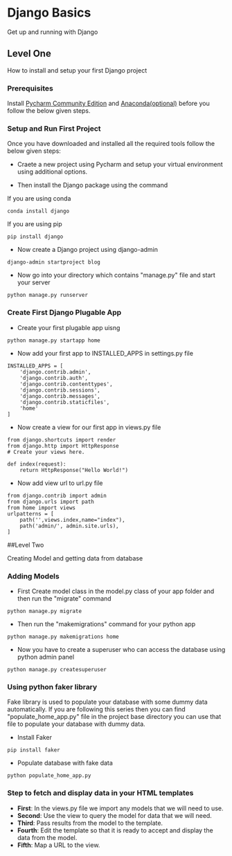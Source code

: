 # Django Basics

Get up and running with Django

## Level One

How to install and setup your first Django project

### Prerequisites

Install [Pycharm Community Edition](https://www.jetbrains.com/pycharm/download/#section=windows) and [Anaconda(optional)](https://www.anaconda.com/distribution/) before you follow the below given steps.

### Setup and Run First Project

Once you have downloaded and installed all the required tools follow the below given steps:

* Craete a new project using Pycharm and setup your virtual environment using additional options.

* Then install the Django package using the command 

If you are using conda 
```
conda install django  
```

If you are using pip 
```
pip install django
```

* Now create a Django project using django-admin
```
django-admin startproject blog
```

* Now go into your directory which contains "manage.py" file and start your server 
```
python manage.py runserver
```

### Create First Django Plugable App

* Create your first plugable app uisng 
```
python manage.py startapp home
```

* Now add your first app to INSTALLED_APPS in settings.py file
```
INSTALLED_APPS = [
    'django.contrib.admin',
    'django.contrib.auth',
    'django.contrib.contenttypes',
    'django.contrib.sessions',
    'django.contrib.messages',
    'django.contrib.staticfiles',
    'home'
]
```

* Now create a view for our first app in views.py file
```
from django.shortcuts import render
from django.http import HttpResponse
# Create your views here.

def index(request):
    return HttpResponse("Hello World!")
```

* Now add view url to url.py file
```
from django.contrib import admin
from django.urls import path
from home import views
urlpatterns = [
    path('',views.index,name="index"),
    path('admin/', admin.site.urls),
]
```

##Level Two

Creating Model and getting data from database

### Adding Models

* First Create model class in the model.py class of your app folder and then run the "migrate" command
```buildoutcfg
python manage.py migrate
```
* Then run the "makemigrations" command for your python app
```buildoutcfg
python manage.py makemigrations home
```
* Now you have to create a superuser who can access the database using python admin panel
```buildoutcfg
python manage.py createsuperuser
```

### Using python faker library
Fake library is used to populate your database with some dummy data automatically. If you are following this series then you can find "populate_home_app.py" file in the project base directory you can use that file to populate your database with dummy data.

* Install Faker
```buildoutcfg
pip install faker
```

* Populate database with fake data
```buildoutcfg
python populate_home_app.py
``` 

### Step to fetch and display data in your HTML templates
* **First**: In the views.py file we import any models that we will need to use.
* **Second**: Use the view to query the model for data that we will need.
* **Third**: Pass results from the model to the template.
* **Fourth**: Edit the template so that it is ready to accept and display the data from the model.
* **Fifth**: Map a URL to the view.



